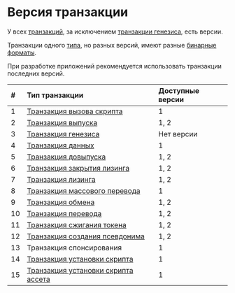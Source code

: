 # Версия транзакции

У всех [транзакций](/blockchain/transaction.md), за исключением [транзакции генезиса](/blockchain/transaction-type/genesis-transaction.md), есть версии.

Транзакции одного [типа](/blockchain/transaction-type.md), но разных версий, имеют разные [бинарные форматы](/blockchain/binary-format/transaction-binary-format.md).

При разработке приложений рекомендуется использовать транзакции последних версий.

| # | Тип транзакции | Доступные версии |
| :--- | :--- | :--- |
| 1 | [Транзакция вызова скрипта](/blockchain/transaction-type/invoke-script-transaction.md) | 1 |
| 2 | [Транзакция выпуска](/blockchain/transaction-type/issue-transaction.md) | 1, 2 |
| 3 | [Транзакция генезиса](/blockchain/transaction-type/genesis-transaction.md) | Нет версии |
| 4 | [Транзакция данных](/blockchain/transaction-type/data-transaction.md) | 1 |
| 5 | [Транзакция довыпуска](/blockchain/transaction-type/reissue-transaction.md) | 1, 2 |
| 6 | [Транзакция закрытия лизинга](/blockchain/transaction-type/lease-cancel-transaction.md) | 1, 2 |
| 7 | [Транзакция лизинга](/blockchain/transaction-type/lease-transaction.md) | 1, 2 |
| 8 | [Транзакция массового перевода](/blockchain/transaction-type/mass-transfer-transaction.md) | 1 |
| 9 | [Транзакция обмена](/blockchain/transaction-type/exchange-transaction.md) | 1, 2 |
| 10 | [Транзакция перевода](/blockchain/transaction-type/transfer-transaction.md) | 1, 2 |
| 11 | [Транзакция сжигания токена](/blockchain/transaction-type/burn-transaction.md) | 1, 2 |
| 12 | [Транзакция создания псевдонима](/blockchain/transaction-type/alias-transaction.md) | 1, 2 |
| 13 | Транзакция спонсирования | 1 |
| 14 | [Транзакция установки скрипта](/blockchain/transaction-type/set-script-transaction.md) | 1 |
| 15 | [Транзакция установки скрипта ассета](/blockchain/transaction-type/set-asset-script-transaction.md) | 1 |
